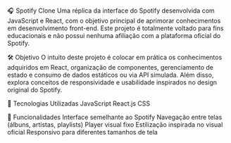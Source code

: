 🎧 Spotify Clone
Uma réplica da interface do Spotify desenvolvida com JavaScript e React, com o objetivo principal de aprimorar conhecimentos em desenvolvimento front-end. Este projeto é totalmente voltado para fins educacionais e não possui nenhuma afiliação com a plataforma oficial do Spotify.

🛠️ Objetivo
O intuito deste projeto é colocar em prática os conhecimentos adquiridos em React, organização de componentes, gerenciamento de estado e consumo de dados estáticos ou via API simulada. Além disso, explora conceitos de responsividade e usabilidade inspirados no design original do Spotify.

🚀 Tecnologias Utilizadas
JavaScript
React.js
CSS 

📂 Funcionalidades
Interface semelhante ao Spotify
Navegação entre telas (álbuns, artistas, playlists)
Player visual fixo
Estilização inspirada no visual oficial
Responsivo para diferentes tamanhos de tela
